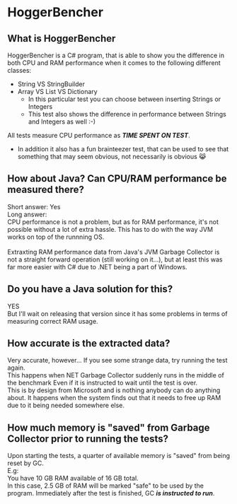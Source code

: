 # HoggerBencher

## What is HoggerBencher
HoggerBencher is a C# program, that is able to show you the difference in both CPU and RAM performance when it comes to the following different classes:<br />

* String VS StringBuilder
* Array VS List VS Dictionary
  - In this particular test you can choose between inserting Strings or Integers
  - This test also shows the difference in performance between Strings and Integers as well :-)

All tests measure CPU performance as ___TIME SPENT ON TEST___.

* In addition it also has a fun brainteezer test, that can be used to see that something that may seem obvious, not necessarily is obvious 😹

## How about Java? Can CPU/RAM performance be measured there? 

Short answer: Yes<br />
Long answer:<br />
CPU performance is not a problem, but as for RAM performance, it's not possible without a lot of extra hassle. This has to do with the way JVM works on top of the runnning OS.<br /><br />
Extraxting RAM performance data from Java's JVM Garbage Collector is not a straight forward operation (still working on it...), but at least this was far more easier with C# due to .NET being a part of Windows. 

## Do you have a Java solution for this?
YES<br />
But I'll wait on releasing that version since it has some problems in terms of measuring correct RAM usage.

## How accurate is the extracted data? 
Very accurate, however... If you see some strange data, try running the test again. <br />
This happens when NET Garbage Collector suddenly runs in the middle of the benchmark  Even if it is instructed to wait until the test is over. <br />
This is by design from Microsoft and is nothing anybody can do anything about. It happens when the system finds out that it needs to free up RAM due to it being needed somewhere else.

## How much memory is "saved" from Garbage Collector prior to running the tests?
Upon starting the tests, a quarter of available memory is "saved" from being reset by GC.<br/>
E.g:<br/>
You have 10 GB RAM available of 16 GB total.<br/>
In this case, 2.5 GB of RAM will be marked "safe" to be used by the program.
Immediately after the test is finished, GC ___is instructed to run___.

